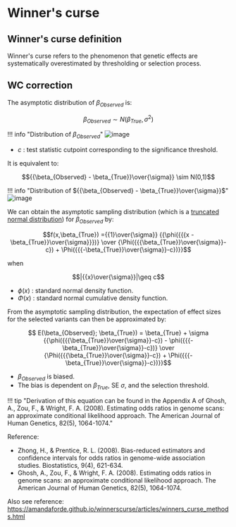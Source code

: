 
# Winner's curse

## Winner's curse definition

Winner's curse refers to the phenomenon that genetic effects are systematically overestimated by thresholding or selection process. 

## WC correction

The asymptotic distribution of $\beta_{Observed}$ is:

$$\beta_{Observed} \sim N(\beta_{True},\sigma^2)$$

!!! info "Distribution of $\beta_{Observed}$"
    ![image](https://user-images.githubusercontent.com/40289485/219667132-edbd935d-6ad7-4ac3-8548-6bd6df507547.png)

- $c$ :  test statistic cutpoint corresponding to the significance threshold.

It is equivalent to:

$${{\beta_{Observed} - \beta_{True}}\over{\sigma}} \sim N(0,1)$$

!!! info "Distribution of ${{\beta_{Observed} - \beta_{True}}\over{\sigma}}$"
    ![image](https://user-images.githubusercontent.com/40289485/219665814-7d611e24-bda8-4701-ba5c-4bc9fcc51228.png)


We can obtain the asymptotic sampling distribution (which is a [truncated normal distribution](https://en.wikipedia.org/wiki/Truncated_normal_distribution)) for $\beta_{Observed}$ by:

$$f(x,\beta_{True}) ={{1}\over{\sigma}} {{\phi({{{x - \beta_{True}}\over{\sigma}}})} \over {\Phi({{{\beta_{True}}\over{\sigma}}-c}) + \Phi({{{-\beta_{True}}\over{\sigma}}-c})}}$$

when

$$|{{x}\over{\sigma}}|\geq c$$

- $\phi(x)$ : standard normal density function.
- $\Phi(x)$ : standard normal cumulative density function.

From the asymptotic sampling distribution, the expectation of effect sizes for the selected variants can then be approximated by: 

$$ E(\beta_{Observed}; \beta_{True}) = \beta_{True} + \sigma {{\phi({{{\beta_{True}}\over{\sigma}}-c}) - \phi({{{-\beta_{True}}\over{\sigma}}-c})} \over {\Phi({{{\beta_{True}}\over{\sigma}}-c}) + \Phi({{{-\beta_{True}}\over{\sigma}}-c})}}$$

- $\beta_{Observed}$ is biased. 
- The bias is dependent on $\beta_{True}$, SE $\sigma$, and the selection threshold.

!!! tip "Derivation of this equation can be found in the Appendix A of Ghosh, A., Zou, F., & Wright, F. A. (2008). Estimating odds ratios in genome scans: an approximate conditional likelihood approach. The American Journal of Human Genetics, 82(5), 1064-1074."

Reference: 

- Zhong, H., & Prentice, R. L. (2008). Bias-reduced estimators and confidence intervals for odds ratios in genome-wide association studies. Biostatistics, 9(4), 621-634.
- Ghosh, A., Zou, F., & Wright, F. A. (2008). Estimating odds ratios in genome scans: an approximate conditional likelihood approach. The American Journal of Human Genetics, 82(5), 1064-1074.

Also see reference: https://amandaforde.github.io/winnerscurse/articles/winners_curse_methods.html
